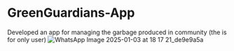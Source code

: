 # GreenGuardians-App
Developed an app for managing the garbage produced in community (the is for only user)
![WhatsApp Image 2025-01-03 at 18 17 21_de9e9a5a](https://github.com/user-attachments/assets/88d21b0b-5dea-4033-a79e-647b75b9c3c4)
